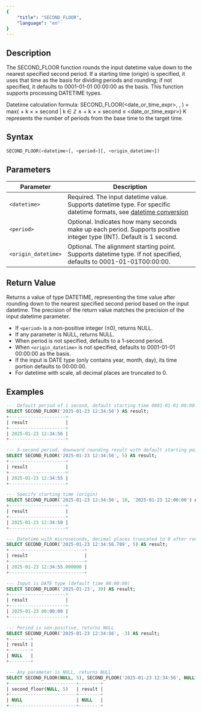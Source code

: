 ```yaml
---
{
    "title": "SECOND_FLOOR",
    "language": "en"
}
---
```


## Description

The SECOND_FLOOR function rounds the input datetime value down to the nearest specified second period. If a starting time (origin) is specified, it uses that time as the basis for dividing periods and rounding; if not specified, it defaults to 0001-01-01 00:00:00 as the basis. This function supports processing DATETIME types.

Datetime calculation formula:
SECOND_FLOOR(<date_or_time_expr>, <period>, <origin>) = max{<origin> + k × <period> × second | k ∈ ℤ ∧ <origin> + k × <period> × second ≤ <date_or_time_expr>}
K represents the number of periods from the base time to the target time.

## Syntax

```sql
SECOND_FLOOR(<datetime>[, <period>][, <origin_datetime>])
```

## Parameters

| Parameter | Description |
| --------- | ----------- |
| `<datetime>` | Required. The input datetime value. Supports datetime type. For specific datetime formats, see [datetime conversion](../../../../../docs/sql-manual/basic-element/sql-data-types/conversion/datetime-conversion) |
| `<period>` | Optional. Indicates how many seconds make up each period. Supports positive integer type (INT). Default is 1 second. |
| `<origin_datetime>` | Optional. The alignment starting point. Supports datetime type. If not specified, defaults to 0001-01-01T00:00:00. |

## Return Value

Returns a value of type DATETIME, representing the time value after rounding down to the nearest specified second period based on the input datetime. The precision of the return value matches the precision of the input datetime parameter.

- If `<period>` is a non-positive integer (≤0), returns NULL.
- If any parameter is NULL, returns NULL.
- When period is not specified, defaults to a 1-second period.
- When `<origin_datetime>` is not specified, defaults to 0001-01-01 00:00:00 as the basis.
- If the input is DATE type (only contains year, month, day), its time portion defaults to 00:00:00.
- For datetime with scale, all decimal places are truncated to 0.

## Examples

```sql
--- Default period of 1 second, default starting time 0001-01-01 00:00:00
SELECT SECOND_FLOOR('2025-01-23 12:34:56') AS result;
+---------------------+
| result              |
+---------------------+
| 2025-01-23 12:34:56 |
+---------------------+

--- 5-second period, downward rounding result with default starting point
SELECT SECOND_FLOOR('2025-01-23 12:34:56', 5) AS result;
+---------------------+
| result              |
+---------------------+
| 2025-01-23 12:34:55 |
+---------------------+

--- Specify starting time (origin)
SELECT SECOND_FLOOR('2025-01-23 12:34:56', 10, '2025-01-23 12:00:00') AS result;
+---------------------+
| result              |
+---------------------+
| 2025-01-23 12:34:50 |
+---------------------+

--- Datetime with microseconds, decimal places truncated to 0 after rounding
SELECT SECOND_FLOOR('2025-01-23 12:34:56.789', 5) AS result;
+----------------------------+
| result                     |
+----------------------------+
| 2025-01-23 12:34:55.000000 |
+----------------------------+

--- Input is DATE type (default time 00:00:00)
SELECT SECOND_FLOOR('2025-01-23', 30) AS result;
+---------------------+
| result              |
+---------------------+
| 2025-01-23 00:00:00 |
+---------------------+

--- Period is non-positive, returns NULL
SELECT SECOND_FLOOR('2025-01-23 12:34:56', -3) AS result;
+--------+
| result |
+--------+
| NULL   |
+--------+

--- Any parameter is NULL, returns NULL
SELECT SECOND_FLOOR(NULL, 5), SECOND_FLOOR('2025-01-23 12:34:56', NULL) AS result;
+-------------------------+--------+
| second_floor(NULL, 5)   | result |
+-------------------------+--------+
| NULL                    | NULL   |
+-------------------------+--------+
```